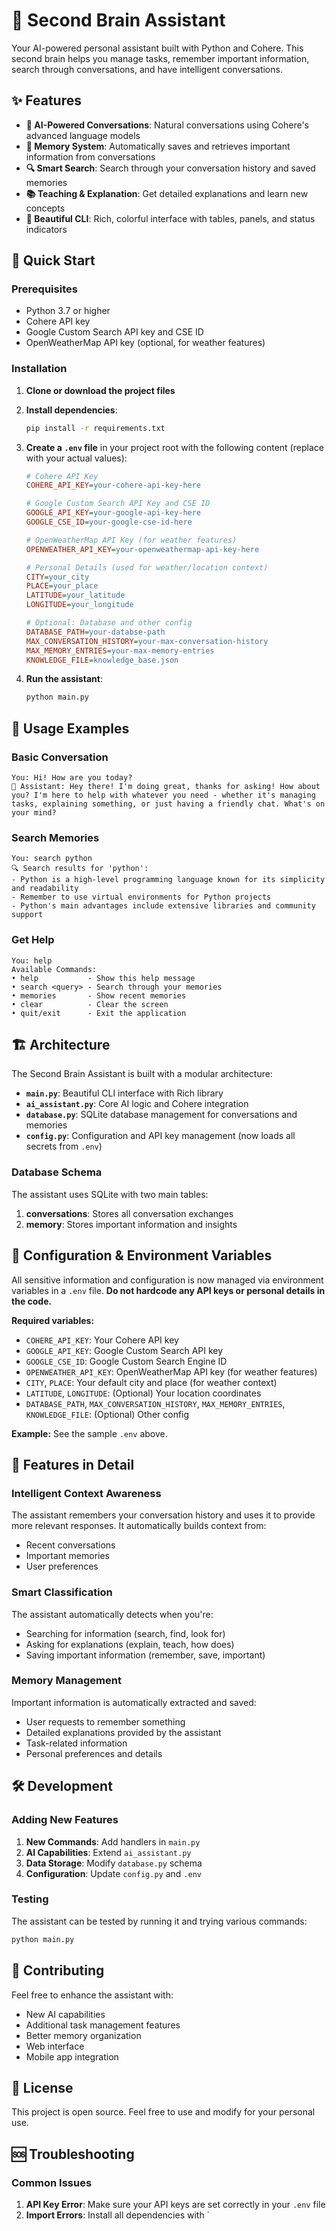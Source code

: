 # 🧠 Second Brain Assistant

Your AI-powered personal assistant built with Python and Cohere. This second brain helps you manage tasks, remember important information, search through conversations, and have intelligent conversations.

## ✨ Features

- **🤖 AI-Powered Conversations**: Natural conversations using Cohere's advanced language models
- **💾 Memory System**: Automatically saves and retrieves important information from conversations
- **🔍 Smart Search**: Search through your conversation history and saved memories
- **📚 Teaching & Explanation**: Get detailed explanations and learn new concepts
- **🎨 Beautiful CLI**: Rich, colorful interface with tables, panels, and status indicators

## 🚀 Quick Start

### Prerequisites

- Python 3.7 or higher
- Cohere API key
- Google Custom Search API key and CSE ID
- OpenWeatherMap API key (optional, for weather features)

### Installation

1. **Clone or download the project files**

2. **Install dependencies**:
   ```bash
   pip install -r requirements.txt
   ```

3. **Create a `.env` file** in your project root with the following content (replace with your actual values):
   ```ini
   # Cohere API Key
   COHERE_API_KEY=your-cohere-api-key-here

   # Google Custom Search API Key and CSE ID
   GOOGLE_API_KEY=your-google-api-key-here
   GOOGLE_CSE_ID=your-google-cse-id-here

   # OpenWeatherMap API Key (for weather features)
   OPENWEATHER_API_KEY=your-openweathermap-api-key-here

   # Personal Details (used for weather/location context)
   CITY=your_city
   PLACE=your_place
   LATITUDE=your_latitude
   LONGITUDE=your_longitude

   # Optional: Database and other config
   DATABASE_PATH=your-databse-path
   MAX_CONVERSATION_HISTORY=your-max-conversation-history
   MAX_MEMORY_ENTRIES=your-max-memory-entries
   KNOWLEDGE_FILE=knowledge_base.json
   ```

4. **Run the assistant**:
   ```bash
   python main.py
   ```

## 🎯 Usage Examples

### Basic Conversation
```
You: Hi! How are you today?
🤖 Assistant: Hey there! I'm doing great, thanks for asking! How about you? I'm here to help with whatever you need - whether it's managing tasks, explaining something, or just having a friendly chat. What's on your mind?
```

### Search Memories
```
You: search python
🔍 Search results for 'python':
- Python is a high-level programming language known for its simplicity and readability
- Remember to use virtual environments for Python projects
- Python's main advantages include extensive libraries and community support
```

### Get Help
```
You: help
Available Commands:
• help           - Show this help message
• search <query> - Search through your memories
• memories       - Show recent memories
• clear          - Clear the screen
• quit/exit      - Exit the application
```

## 🏗️ Architecture

The Second Brain Assistant is built with a modular architecture:

- **`main.py`**: Beautiful CLI interface with Rich library
- **`ai_assistant.py`**: Core AI logic and Cohere integration
- **`database.py`**: SQLite database management for conversations and memories
- **`config.py`**: Configuration and API key management (now loads all secrets from `.env`)

### Database Schema

The assistant uses SQLite with two main tables:

1. **conversations**: Stores all conversation exchanges
2. **memory**: Stores important information and insights

## 🔧 Configuration & Environment Variables

All sensitive information and configuration is now managed via environment variables in a `.env` file. **Do not hardcode any API keys or personal details in the code.**

**Required variables:**
- `COHERE_API_KEY`: Your Cohere API key
- `GOOGLE_API_KEY`: Google Custom Search API key
- `GOOGLE_CSE_ID`: Google Custom Search Engine ID
- `OPENWEATHER_API_KEY`: OpenWeatherMap API key (for weather features)
- `CITY`, `PLACE`: Your default city and place (for weather context)
- `LATITUDE`, `LONGITUDE`: (Optional) Your location coordinates
- `DATABASE_PATH`, `MAX_CONVERSATION_HISTORY`, `MAX_MEMORY_ENTRIES`, `KNOWLEDGE_FILE`: (Optional) Other config

**Example:** See the sample `.env` above.

## 🎨 Features in Detail

### Intelligent Context Awareness
The assistant remembers your conversation history and uses it to provide more relevant responses. It automatically builds context from:
- Recent conversations
- Important memories
- User preferences

### Smart Classification
The assistant automatically detects when you're:
- Searching for information (search, find, look for)
- Asking for explanations (explain, teach, how does)
- Saving important information (remember, save, important)

### Memory Management
Important information is automatically extracted and saved:
- User requests to remember something
- Detailed explanations provided by the assistant
- Task-related information
- Personal preferences and details

## 🛠️ Development

### Adding New Features

1. **New Commands**: Add handlers in `main.py`
2. **AI Capabilities**: Extend `ai_assistant.py`
3. **Data Storage**: Modify `database.py` schema
4. **Configuration**: Update `config.py` and `.env`

### Testing

The assistant can be tested by running it and trying various commands:
```bash
python main.py
```

## 🤝 Contributing

Feel free to enhance the assistant with:
- New AI capabilities
- Additional task management features
- Better memory organization
- Web interface
- Mobile app integration

## 📝 License

This project is open source. Feel free to use and modify for your personal use.

## 🆘 Troubleshooting

### Common Issues

1. **API Key Error**: Make sure your API keys are set correctly in your `.env` file
2. **Import Errors**: Install all dependencies with `